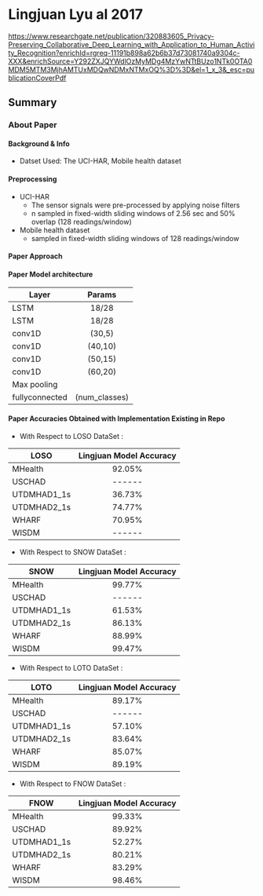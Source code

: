 # Lingjuan Lyu al 2017
https://www.researchgate.net/publication/320883605_Privacy-Preserving_Collaborative_Deep_Learning_with_Application_to_Human_Activity_Recognition?enrichId=rgreq-11191b898a62b6b37d73081740a9304c-XXX&enrichSource=Y292ZXJQYWdlOzMyMDg4MzYwNTtBUzo1NTk0OTA0MDM5MTM3MjhAMTUxMDQwNDMxNTMxOQ%3D%3D&el=1_x_3&_esc=publicationCoverPdf
## Summary

### About Paper

#### Background & Info
- Datset Used: The UCI-HAR, Mobile health dataset

  
#### Preprocessing
-  UCI-HAR
	- The sensor signals were pre-processed by applying noise filters 
	- n sampled in fixed-width sliding windows of 2.56 sec and 50% overlap (128 readings/window)
- 	Mobile health dataset
	- sampled in fixed-width sliding windows of 128 readings/window





#### Paper Approach

	
#### Paper Model architecture

| Layer          | Params               | 
| -------------  |:--------------------:| 
| LSTM           | 18/28                |
| LSTM           | 18/28                |
| conv1D         | (30,5)               |
| conv1D         | (40,10)              |
|conv1D          | (50,15)              |
|conv1D          | (60,20)              |
|Max pooling     |                      |
| fullyconnected | (num_classes)        | 




#### Paper Accuracies Obtained with Implementation Existing in Repo

- With Respect to LOSO DataSet :

| LOSO          | Lingjuan Model Accuracy  | 
| ------------- |:--------------------:	   | 
| MHealth       | 92.05%                   |
| USCHAD        | ------                   | 
| UTDMHAD1_1s   | 36.73%                   |
| UTDMHAD2_1s   | 74.77%                   |
| WHARF         | 70.95%                   | 
| WISDM         | ------                   |



- With Respect to SNOW DataSet :

| SNOW          | Lingjuan Model Accuracy  | 
| ------------- |:--------------------:	   | 
| MHealth       | 99.77%                   |
| USCHAD        | ------                   | 
| UTDMHAD1_1s   | 61.53%                   |
| UTDMHAD2_1s   | 86.13%                   |
| WHARF         | 88.99%                   | 
| WISDM         | 99.47%                   |


- With Respect to LOTO DataSet :

| LOTO          | Lingjuan Model Accuracy  | 
| ------------- |:--------------------:	   | 
| MHealth       | 89.17%                   |
| USCHAD        | ------                   | 
| UTDMHAD1_1s   | 57.10%                   |
| UTDMHAD2_1s   | 83.64%                   |
| WHARF         | 85.07%                   | 
| WISDM         | 89.19%                   |



- With Respect to FNOW DataSet :

| FNOW          | Lingjuan Model Accuracy  | 
| ------------- |:--------------------:	   | 
| MHealth       | 99.33%                   |
| USCHAD        | 89.92%                   | 
| UTDMHAD1_1s   | 52.27%                   |
| UTDMHAD2_1s   | 80.21%                   |
| WHARF         | 83.29%                   | 
| WISDM         | 98.46%                   |

